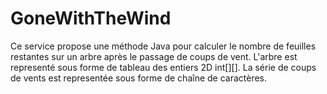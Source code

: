 # GoneWithTheWind

Ce service propose une méthode Java pour calculer le nombre de feuilles restantes sur un arbre après le passage de coups de vent.
L'arbre est representé sous forme de tableau des entiers 2D int[][].
La série de coups de vents est representée sous forme de chaîne de caractères.

